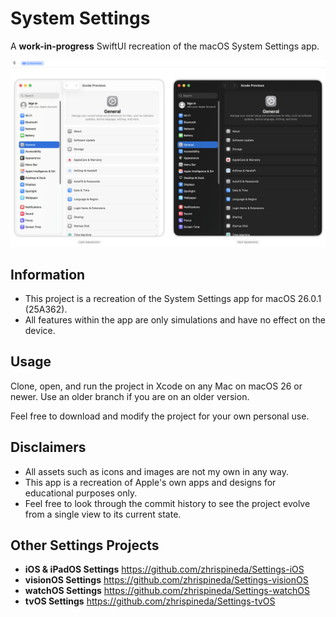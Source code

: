 #  System Settings
A **work-in-progress** SwiftUI recreation of the macOS System Settings app.

![An image of the recreated macOS 26 System Settings app in both light and dark mode. General is selected on the sidebar with its options shown on the main pane next to it.](Assets/XcodePreview.png)

## Information
- This project is a recreation of the System Settings app for macOS 26.0.1 (25A362).
- All features within the app are only simulations and have no effect on the device.

## Usage
Clone, open, and run the project in Xcode on any Mac on macOS 26 or newer. Use an older branch if you are on an older version.

Feel free to download and modify the project for your own personal use.

## Disclaimers
- All assets such as icons and images are not my own in any way.
- This app is a recreation of Apple's own apps and designs for educational purposes only.
- Feel free to look through the commit history to see the project evolve from a single view to its current state.

## Other Settings Projects
- **iOS & iPadOS Settings** https://github.com/zhrispineda/Settings-iOS
- **visionOS Settings** https://github.com/zhrispineda/Settings-visionOS
- **watchOS Settings** https://github.com/zhrispineda/Settings-watchOS
- **tvOS Settings** https://github.com/zhrispineda/Settings-tvOS
